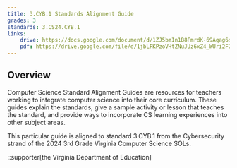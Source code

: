 ```yaml
---
title: 3.CYB.1 Standards Alignment Guide
grades: 3
standards: 3.CS24.CYB.1
links:
    drive: https://docs.google.com/document/d/1ZJ5bmIn1B8FmrdK-69Aqag6s9lNbfF_epAnrUWCqCVQ/edit?usp=drive_link
    pdf: https://drive.google.com/file/d/1jbLFKPzoVHtZNuJUz6xZ4_WUri2F2ATI/view?usp=drive_link
---
```


## Overview

Computer Science Standard Alignment Guides are resources for teachers working to integrate computer science into their core curriculum. These guides explain the standards, give a sample activity or lesson that teaches the standard, and provide ways to incorporate CS learning experiences into other subject areas. 

This particular guide is aligned to standard 3.CYB.1 from the Cybersecurity strand of the 2024 3rd Grade Virginia Computer Science SOLs.

::supporter[the Virginia Department of Education]